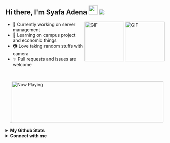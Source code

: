 ## Hi there, I'm Syafa Adena <img src="https://i.pinimg.com/originals/a9/50/86/a95086c3173ff2dd84dbaa45666a5d60.gif" width="29px"> ![](https://komarev.com/ghpvc/?username=gvoze32&color=FF69B4)

<img align="right" alt="GIF" height="125px" src="https://media0.giphy.com/media/Tk80oT8vrGZiH8Uq1u/giphy.gif" />
<img align="right" alt="GIF" height="125px" src="https://media2.giphy.com/media/KztT2c4u8mYYUiMKdJ/giphy.gif" />

- 🔭 Currently working on server management
- 📌 Learning on campus project and economic things
- 📷 Love taking random stuffs with camera
- ✨ Pull requests and issues are welcome
<br />

&nbsp;&nbsp;&nbsp;&nbsp;<a href="https://now-playing-gvoze32.vercel.app/api/now-playing">
    <img src="https://now-playing-gvoze32.vercel.app/api/now-playing" width="480" height="130" alt="Now Playing">
</a>

<details>
  <summary><b>My Github Stats</b></summary>
    <img align="center" src="https://github-readme-stats.vercel.app/api?username=gvoze32&title_color=FF69B4&text_color=777&show_icons=true&icon_color=FF69B4&hide_border=true" alt="gvoze32 Github Stats">
    <img align="center" alt="Top Langs" src="https://github-readme-stats.vercel.app/api/top-langs/?username=gvoze32&layout=compact&hide_border=true"/>
</details>

<details>
  <summary><b>Connect with me</b></summary>
  <p align="center">
    <i>Let's connect and chat!</i><br><br>
    <a href="https://t.me/gvoze32v2" target="blank"><img align="center" src="https://cdn.jsdelivr.net/npm/simple-icons@3.0.1/icons/telegram.svg" alt="gvoze32" height="30" width="40" /></a>
    <a href="https://www.reddit.com/user/gvoze32" target="blank"><img align="center" src="https://cdn.jsdelivr.net/npm/simple-icons@3.0.1/icons/reddit.svg" alt="gvoze32" height="30" width="40" /></a>
  </p>
</details>
